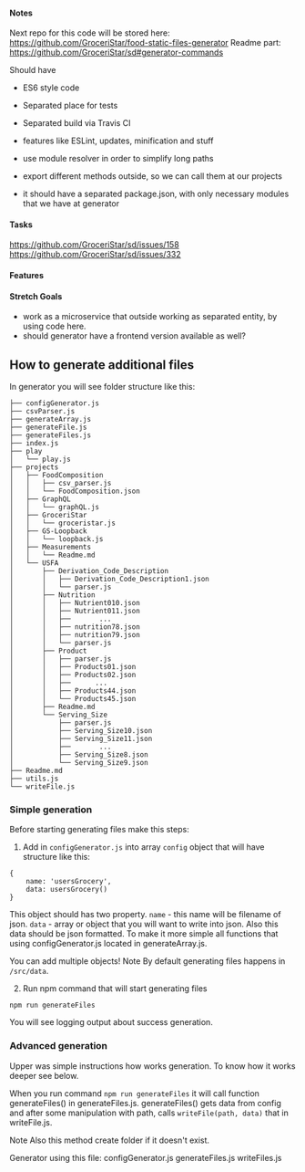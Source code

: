 #### Notes

Next repo for this code will be stored here: https://github.com/GroceriStar/food-static-files-generator
Readme part: https://github.com/GroceriStar/sd#generator-commands

Should have
- ES6 style code
- Separated place for tests
- Separated build via Travis CI
- features like ESLint, updates, minification and stuff
- use module resolver in order to simplify long paths
- export different methods outside, so we can call them at our projects

- it should have a separated package.json, with only necessary modules that we have at generator

#### Tasks
https://github.com/GroceriStar/sd/issues/158
https://github.com/GroceriStar/sd/issues/332

#### Features

#### Stretch Goals
- work as a microservice that outside working as separated entity, by using code here.
- should generator have a frontend version available as well?

## How to generate additional files
In generator you will see folder structure like this:

```
├── configGenerator.js
├── csvParser.js
├── generateArray.js
├── generateFile.js
├── generateFiles.js
├── index.js
├── play
│   └── play.js
├── projects
│   ├── FoodComposition
│   │   ├── csv_parser.js
│   │   └── FoodComposition.json
│   ├── GraphQL
│   │   └── graphQL.js
│   ├── GroceriStar
│   │   └── groceristar.js
│   ├── GS-Loopback
│   │   └── loopback.js
│   ├── Measurements
│   │   └── Readme.md
│   └── USFA
│       ├── Derivation_Code_Description
│       │   ├── Derivation_Code_Description1.json
│       │   └── parser.js
│       ├── Nutrition
│       │   ├── Nutrient010.json
│       │   ├── Nutrient011.json
│       │   ├──       ...
│       │   ├── nutrition78.json
│       │   ├── nutrition79.json
│       │   └── parser.js
│       ├── Product
│       │   ├── parser.js
│       │   ├── Products01.json
│       │   ├── Products02.json
│       │   ├──      ...
│       │   ├── Products44.json
│       │   └── Products45.json
│       ├── Readme.md
│       └── Serving_Size
│           ├── parser.js
│           ├── Serving_Size10.json
│           ├── Serving_Size11.json
│           ├──       ...
│           ├── Serving_Size8.json
│           └── Serving_Size9.json
├── Readme.md
├── utils.js
└── writeFile.js
```

### Simple generation

Before starting generating files make this steps:
1. Add in `configGenerator.js` into array `config` object that will have structure like this:

```
{
    name: 'usersGrocery',
    data: usersGrocery()
}

```

This object should has two property. 
`name` - this name will be filename of json.
`data` - array or object that you will want to write into json. Also this data should be json formatted. To make it more simple all functions that using configGenerator.js located in generateArray.js. 

You can add multiple objects!
Note 
By default generating files happens in `/src/data`. 

2. Run npm command that will start generating files

```
npm run generateFiles
```
You will see logging output about success generation.

### Advanced generation

Upper was simple instructions how works generation. To know how it works deeper see below.

When you run command `npm run generateFiles` it will call function generateFiles() in generateFiles.js.
generateFiles() gets data from config and after some manipulation with path, calls `writeFile(path, data)` that in writeFile.js.

Note 
Also this method create folder if it doesn't exist.

Generator using this file:
configGenerator.js
generateFiles.js
writeFiles.js